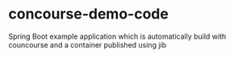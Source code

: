 # concourse-demo-code

Spring Boot example application which is automatically build with councourse and a container published using jib
